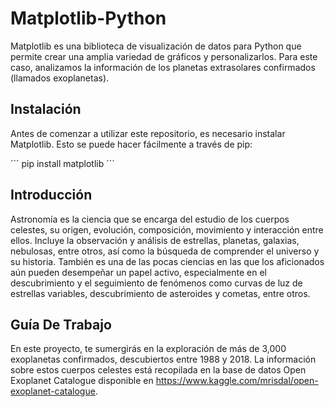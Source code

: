 # Matplotlib-Python

Matplotlib es una biblioteca de visualización de datos para Python que permite crear una amplia variedad de gráficos y personalizarlos. Para este caso, analizamos la información de los planetas extrasolares confirmados (llamados exoplanetas).


## Instalación

Antes de comenzar a utilizar este repositorio, es necesario instalar Matplotlib. Esto se puede hacer fácilmente a través de pip:

´´´
pip install matplotlib
´´´


## Introducción

Astronomía es la ciencia que se encarga del estudio de los cuerpos celestes, su origen, evolución, composición, movimiento y interacción entre ellos. Incluye la observación y análisis de estrellas, planetas, galaxias, nebulosas, entre otros, así como la búsqueda de comprender el universo y su historia.
También es una de las pocas ciencias en las que los aficionados aún pueden desempeñar un papel activo, especialmente en el descubrimiento y el seguimiento de fenómenos como curvas de luz de estrellas variables, descubrimiento de asteroides y cometas, entre otros.


## Guía De Trabajo

En este proyecto, te sumergirás en la exploración de más de 3,000 exoplanetas confirmados, descubiertos entre 1988 y 2018. La información sobre estos cuerpos celestes está recopilada en la base de datos Open Exoplanet Catalogue disponible en https://www.kaggle.com/mrisdal/open-exoplanet-catalogue. 

